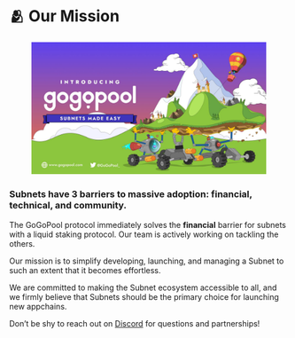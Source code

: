 # 🫂 Our Mission

<figure><img src="../.gitbook/assets/intro_gogopool_subnet.jpeg" alt=""><figcaption></figcaption></figure>

### Subnets have 3 barriers to massive adoption: financial, technical, and community.

The GoGoPool protocol immediately solves the **financial** barrier for subnets with a liquid staking protocol. Our team is actively working on tackling the others.

Our mission is to simplify developing, launching, and managing a Subnet to such an extent that it becomes effortless.

We are committed to making the Subnet ecosystem accessible to all, and we firmly believe that Subnets should be the primary choice for launching new appchains.

Don’t be shy to reach out on [Discord](https://discord.gg/7a6zmcfM9c) for questions and partnerships!
